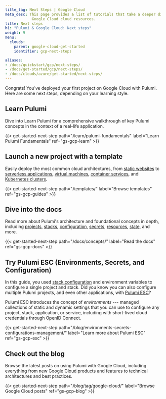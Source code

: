 ```yaml
---
title_tag: Next Steps | Google Cloud
meta_desc: This page provides a list of tutorials that take a deeper dive into
            Google Cloud cloud resources.
title: Next steps
h1: "Pulumi & Google Cloud: Next steps"
weight: 9
menu:
  clouds:
    parent: google-cloud-get-started
    identifier: gcp-next-steps

aliases:
- /docs/quickstart/gcp/next-steps/
- /docs/get-started/gcp/next-steps/
- /docs/clouds/azure/get-started/next-steps/
---
```


Congrats! You've deployed your first project on Google Cloud with Pulumi. Here are some next steps, depending on your learning style.

## Learn Pulumi

Dive into Learn Pulumi for a comprehensive walkthrough of key Pulumi concepts in the context of a real-life application.

{{< get-started-next-step path="/learn/pulumi-fundamentals" label="Learn Pulumi Fundamentals" ref="gs-gcp-learn" >}}

## Launch a new project with a template

Easily deploy the most common cloud architectures, from [static websites](/templates/static-website/gcp/) to [serverless applications](/templates/serverless-application/gcp/), [virtual machines](/templates/virtual-machine/gcp/), [container services](/templates/container-service/gcp/), and [Kubernetes clusters](/templates/kubernetes/gcp/).

{{< get-started-next-step path="/templates/" label="Browse templates" ref="gs-gcp-guides" >}}

## Dive into the docs

Read more about Pulumi's architecture and foundational concepts in depth, including [projects](/docs/concepts/projects/), [stacks](/docs/concepts/stack/), [configuration](/docs/concepts/config/), [secrets](/docs/concepts/secrets/), [resources](/docs/concepts/resources/), [state](/docs/concepts/state/), and more.

{{< get-started-next-step path="/docs/concepts/" label="Read the docs" ref="gs-gcp-docs" >}}

## Try Pulumi ESC (Environments, Secrets, and Configuration)

In this guide, you used [stack configuration](/docs/concepts/config/) and environment variables to configure a single project and stack. Did you know you can also configure multiple Pulumi projects, and even other applications, with [Pulumi ESC](/product/esc/)?

Pulumi ESC introduces the concept of _environments_ --- managed collections of static and dynamic settings that you can use to configure any project, stack, application, or service, including with short-lived cloud credentials through OpenID Connect.

{{< get-started-next-step path="/blog/environments-secrets-configurations-management/" label="Learn more about Pulumi ESC" ref="gs-gcp-esc" >}}

## Check out the blog

Browse the latest posts on using Pulumi with Google Cloud, including everything from new Google Cloud products and features to technical architectures and best practices.

{{< get-started-next-step path="/blog/tag/google-cloud/" label="Browse Google Cloud posts" ref="gs-gcp-blog" >}}
